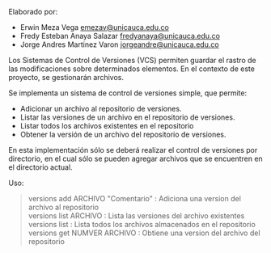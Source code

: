 Elaborado por:

- Erwin Meza Vega <emezav@unicauca.edu.co>
- Fredy Esteban Anaya Salazar <fredyanaya@unicauca.edu.co>
- Jorge Andres Martinez Varon <jorgeandre@unicauca.edu.co>

Los Sistemas de Control de Versiones (VCS) permiten guardar el rastro
de las modificaciones sobre determinados elementos. En el contexto de este
proyecto, se gestionarán archivos.

Se implementa un sistema de control de versiones simple, que permite:

- Adicionar un archivo al repositorio de versiones.
- Listar las versiones de un archivo en el repositorio de versiones.
- Listar todos los archivos existentes en el repositorio
- Obtener la versión de un archivo del repositorio de versiones.

En esta implementación sólo se deberá realizar el control de versiones por
directorio, en el cual sólo se pueden agregar archivos que se encuentren en el
directorio actual.

Uso: <br/>
> versions add ARCHIVO "Comentario" : Adiciona una version del archivo al repositorio <br/>
versions list ARCHIVO : Lista las versiones del archivo existentes <br/>
versions list : Lista todos los archivos almacenados en el repositorio <br/>
versions get NUMVER ARCHIVO : Obtiene una version del archivo del repositorio <br/>
